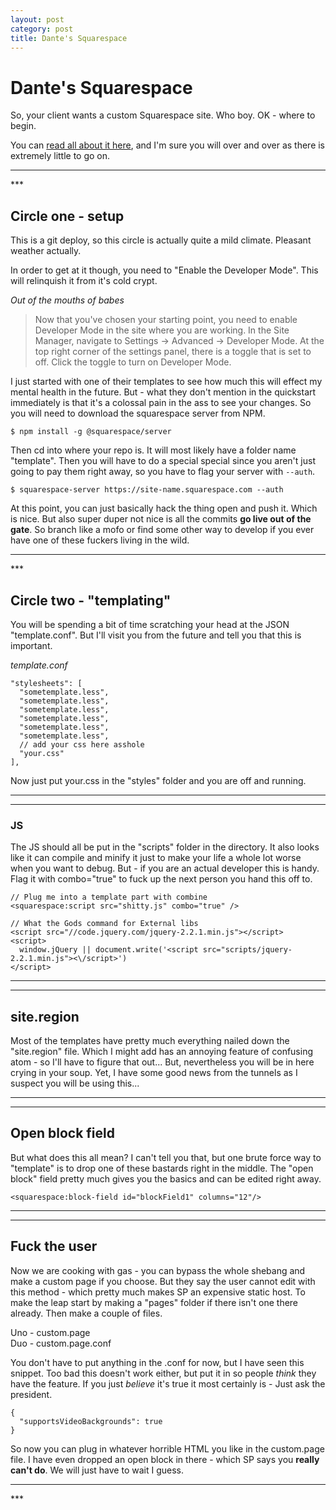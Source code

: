 ```yaml
---
layout: post
category: post
title: Dante's Squarespace
---
```


# Dante's Squarespace #

So, your client wants a custom Squarespace site. Who boy. OK - where to begin.

You can [read all about it here](https://developers.squarespace.com/quick-start), and I'm sure you will over and over as there is extremely little to go on.

<hr class="rule">
***

## Circle one - setup ##

This is a git deploy, so this circle is actually quite a mild climate. Pleasant weather actually.

In order to get at it though, you need to "Enable the Developer Mode". This will relinquish it from it's cold crypt.

*Out of the mouths of babes*

> Now that you've chosen your starting point, you need to enable Developer Mode in the site where you are working. In the Site Manager, navigate to Settings -> Advanced -> Developer Mode. At the top right corner of the settings panel, there is a toggle that is set to off. Click the toggle to turn on Developer Mode.

I just started with one of their templates to see how much this will effect my mental health in the future. But - what they don't mention in the quickstart immediately is that it's a colossal pain in the ass to see your changes. So you will need to download the squarespace server from NPM.

    $ npm install -g @squarespace/server

Then cd into where your repo is. It will most likely have a folder name "template". Then you will have to do a special special since you aren't just going to pay them right away, so you have to flag your server with `--auth`.

    $ squarespace-server https://site-name.squarespace.com --auth

At this point, you can just basically hack the thing open and push it. Which is nice. But also super duper not nice is all the commits **go live out of the gate**. So branch like a mofo or find some other way to develop if you ever have one of these fuckers living in the wild.


<hr class="rule">
***

## Circle two - "templating" ##

You will be spending a bit of time scratching your head at the JSON "template.conf". But I'll visit you from the future and tell you that this is important.

*template.conf*

    "stylesheets": [
      "sometemplate.less",
      "sometemplate.less",
      "sometemplate.less",
      "sometemplate.less",
      "sometemplate.less",
      "sometemplate.less",
      // add your css here asshole
      "your.css"
    ],

Now just put your.css in the "styles" folder and you are off and running.

***
***

### JS ###

The JS should all be put in the "scripts" folder in the directory. It also looks like it can compile and minify it just to make your life a whole lot worse when you want to debug. But - if you are an actual developer this is handy. Flag it with combo="true" to fuck up the next person you hand this off to.

    // Plug me into a template part with combine
    <squarespace:script src="shitty.js" combo="true" />

    // What the Gods command for External libs
    <script src="//code.jquery.com/jquery-2.2.1.min.js"></script>
    <script>
      window.jQuery || document.write('<script src="scripts/jquery-2.2.1.min.js"><\/script>')
    </script>

***
***

## site.region ##

Most of the templates have pretty much everything nailed down the "site.region" file. Which I might add has an annoying feature of confusing atom - so I'll have to figure that out... But, nevertheless you will be in here crying in your soup. Yet, I have some good news from the tunnels as I suspect you will be using this...

***
***

## Open block field ##

But what does this all mean? I can't tell you that, but one brute force way to "template" is to drop one of these bastards right in the middle. The "open block" field pretty much gives you the basics and can be edited right away.

    <squarespace:block-field id="blockField1" columns="12"/>


***
***

## Fuck the user ##

Now we are cooking with gas - you can bypass the whole shebang and make a custom page if you choose. But they say the user cannot edit with this method - which pretty much makes SP an expensive static host. To make the leap start by making a "pages" folder if there isn't one there already. Then make a couple of files.

Uno - custom.page  
Duo - custom.page.conf  

You don't have to put anything in the .conf for now, but I have seen this snippet. Too bad this doesn't work either, but put it in so people *think* they have the feature. If you just *believe* it's true it most certainly is - Just ask the president.

    {
      "supportsVideoBackgrounds": true
    }

So now you can plug in whatever horrible HTML you like in the custom.page file. I have even dropped an open block in there - which SP says you **really can't do**. We will just have to wait I guess.

<hr class="rule">
***
